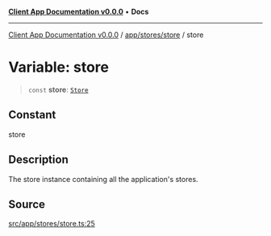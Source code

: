 [**Client App Documentation v0.0.0**](../../../../README.md) • **Docs**

***

[Client App Documentation v0.0.0](../../../../README.md) / [app/stores/store](../README.md) / store

# Variable: store

> `const` **store**: [`Store`](../interfaces/Store.md)

## Constant

store

## Description

The store instance containing all the application's stores.

## Source

[src/app/stores/store.ts:25](https://github.com/jimmykurian/Reactivities/blob/b7deb33720de249fc2929bf02ab0ec1eb6fc42cc/client-app/src/app/stores/store.ts#L25)
